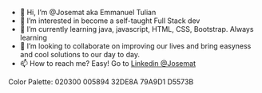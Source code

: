 - 👋 Hi, I’m @Josemat aka Emmanuel Tulian
- 👀 I’m interested in become a self-taught Full Stack dev
- 🌱 I’m currently learning java, javascript, HTML, CSS, Bootstrap. Always learning
- 💞️ I’m looking to collaborate on improving our lives and bring easyness and cool solutions to our day to day.
- 📫 How to reach me? Easy! Go to <a href="https://www.linkedin.com/in/jose-emmanuel-tulian-171b8b131">Linkedin @Josemat</a>


Color Palette:
020300
005894
32DE8A
79A9D1
D5573B
<!---
Josemat/Josemat is a ✨ special ✨ repository because its `README.md` (this file) appears on your GitHub profile.
You can click the Preview link to take a look at your changes.
--->
